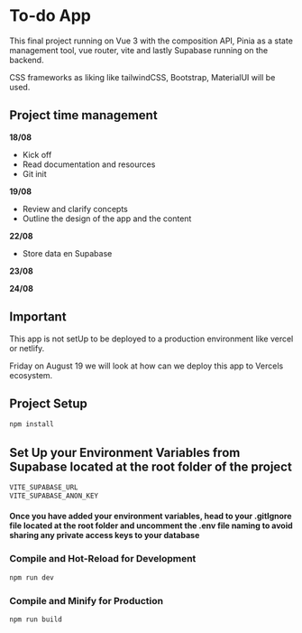 # To-do App

This final project running on Vue 3 with the composition API, Pinia as a state management tool, vue router, vite and lastly Supabase running on the backend.

CSS frameworks as liking like tailwindCSS, Bootstrap, MaterialUI will be used.

## Project time management

**18/08**
- Kick off
- Read documentation and resources
- Git init

**19/08**
- Review and clarify concepts
- Outline the design of the app and the content

**22/08**
- Store data en Supabase

**23/08**

**24/08**

## Important
This app is not setUp to be deployed to a production environment like vercel or netlify. 

Friday on August 19 we will look at how can we deploy this app to Vercels ecosystem.


## Project Setup

```sh
npm install
```

## Set Up your Environment Variables from Supabase located at the root folder of the project

```sh
VITE_SUPABASE_URL
VITE_SUPABASE_ANON_KEY 
```
#### Once you have added your environment variables, head to your .gitIgnore file located at the root folder and uncomment the .env file naming to avoid sharing any private access keys to your database

### Compile and Hot-Reload for Development

```sh
npm run dev
```

### Compile and Minify for Production

```sh
npm run build
```


